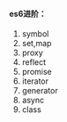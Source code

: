 #### es6进阶：

1. symbol
2. set,map
3. proxy
4. reflect
5. promise
6. iterator
7. generator
8. async 
9. class



